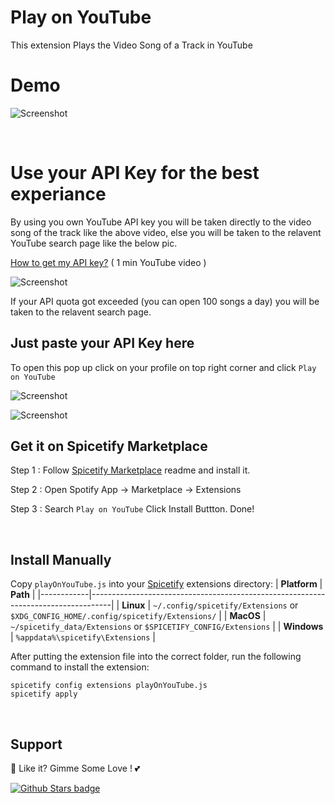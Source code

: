 # Play on YouTube

This extension Plays the Video Song of a Track in YouTube

# Demo

![Screenshot](https://raw.githubusercontent.com/Tetrax-10/Spicetify-Extensions/master/Play-on-YouTube/Play-on-YouTube-demo.gif)

<br />

# Use your API Key for the best experiance

By using you own YouTube API key you will be taken directly to the video song of the track like the above video, else you will be taken to the relavent YouTube search page like the below pic.

[How to get my API key?](https://www.youtube.com/watch?v=44OBOSBd73M) ( 1 min YouTube video )

![Screenshot](https://raw.githubusercontent.com/Tetrax-10/Spicetify-Extensions/master/Play-on-YouTube/yt-search-page.png)

If your API quota got exceeded (you can open 100 songs a day) you will be taken to the relavent search page.

## Just paste your API Key here

To open this pop up click on your profile on top right corner and click `Play on YouTube`

![Screenshot](https://raw.githubusercontent.com/Tetrax-10/Spicetify-Extensions/master/Play-on-YouTube/popup-menu.png)

![Screenshot](https://raw.githubusercontent.com/Tetrax-10/Spicetify-Extensions/master/Play-on-YouTube/api-key-popup.png)

## Get it on Spicetify Marketplace

Step 1 : Follow [Spicetify Marketplace](https://github.com/spicetify/spicetify-marketplace) readme and install it.

Step 2 : Open Spotify App -> Marketplace -> Extensions

Step 3 : Search `Play on YouTube` Click Install Buttton. Done!

<br />

## Install Manually

Copy `playOnYouTube.js` into your [Spicetify](https://github.com/spicetify/spicetify-cli) extensions directory:
| **Platform** | **Path** |
|------------|-----------------------------------------------------------------------------------|
| **Linux** | `~/.config/spicetify/Extensions` or `$XDG_CONFIG_HOME/.config/spicetify/Extensions/` |
| **MacOS** | `~/spicetify_data/Extensions` or `$SPICETIFY_CONFIG/Extensions` |
| **Windows** | `%appdata%\spicetify\Extensions` |

After putting the extension file into the correct folder, run the following command to install the extension:

```
spicetify config extensions playOnYouTube.js
spicetify apply
```

<br />

## Support

🌟 Like it? Gimme Some Love ! 💕

[![Github Stars badge](https://img.shields.io/github/stars/Tetrax-10/Spicetify-Extensions?logo=github&style=social)](https://github.com/Tetrax-10/Spicetify-Extensions)
